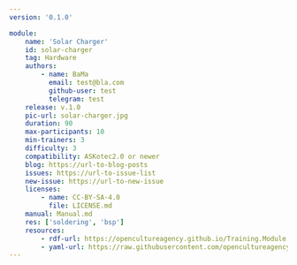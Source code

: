 ```yaml
---
version: '0.1.0'

module:
    name: 'Solar Charger'
    id: solar-charger
    tag: Hardware
    authors:
        - name: BaMa
          email: test@bla.com
          github-user: test
          telegram: test
    release: v.1.0
    pic-url: solar-charger.jpg
    duration: 90
    max-participants: 10
    min-trainers: 3
    difficulty: 3
    compatibility: ASKotec2.0 or newer
    blog: https://url-to-blog-posts
    issues: https://url-to-issue-list
    new-issue: https://url-to-new-issue
    licenses:
        - name: CC-BY-SA-4.0
          file: LICENSE.md
    manual: Manual.md
    res: ['soldering', 'bsp']
    resources:
        - rdf-url: https://opencultureagency.github.io/Training.Module.Resource.Template/resource.ttl
        - yaml-url: https://raw.githubusercontent.com/opencultureagency/Training.Module.Resource.Template/main/resource.yml
---
```






<!-- {% for resource in site.resources %}
  {{ resource.content }}
{% endfor %} -->


